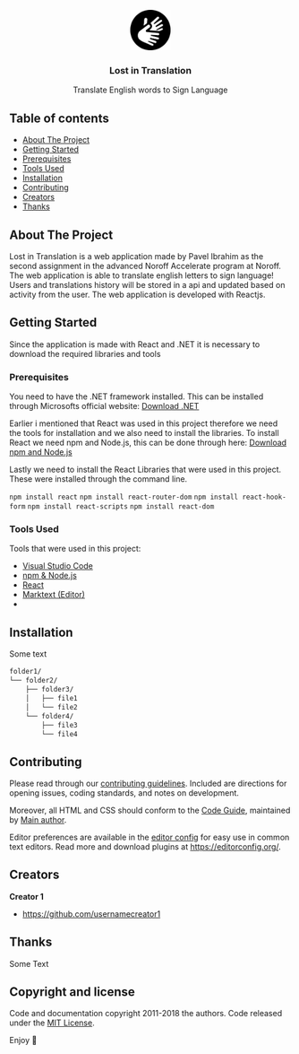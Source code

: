 <p align="center">
  <a href="https://example.com/">
    <img src="SignLanguageLogo.png" alt="Logo" width=72 height=72>
  </a>

  <h3 align="center">Lost in Translation</h3>

  <p align="center">
    Translate English words to Sign Language
  </p>
</p>


## Table of contents

- [About The Project](#about-the-project)
- [Getting Started](#getting-started)
- [Prerequisites](#prerequisites)
- [Tools Used](#tools-used)
- [Installation](#installation)
- [Contributing](#contributing)
- [Creators](#creators)
- [Thanks](#thanks)

## About The Project

Lost in Translation is a web application made by Pavel Ibrahim as the second assignment in the advanced Noroff Accelerate program at Noroff. The web application is able to translate english letters to sign language! Users and translations history will be stored in a api and updated based on activity from the user. The web application is developed with Reactjs. 

## Getting Started

Since the application is made with React and .NET it is necessary to download the required libraries and tools

### Prerequisites

You need to have the .NET framework installed. This can be installed through Microsofts official website: [Download .NET](https://dotnet.microsoft.com/en-us/)

Earlier i mentioned that React was used in this project therefore we need the tools for installation and we also need to install the libraries. 
To install React we need npm and Node.js, this can be done through here: [Download npm and Node.js](https://docs.npmjs.com/downloading-and-installing-node-js-and-npm)

Lastly we need to install the React Libraries that were used in this project. These were installed through the command line.

`npm install react`
`npm install react-router-dom`
`npm install react-hook-form`
`npm install react-scripts`
`npm install react-dom`

### Tools Used

Tools that were used in this project:

- [Visual Studio Code](https://code.visualstudio.com/)
- [npm & Node.js](https://docs.npmjs.com/downloading-and-installing-node-js-and-npm)
- [React](#prerequisites)
- [Marktext (Editor)](https://github.com/marktext/marktext)
- 


## Installation

Some text

```text
folder1/
└── folder2/
    ├── folder3/
    │   ├── file1
    │   └── file2
    └── folder4/
        ├── file3
        └── file4
```

## Contributing

Please read through our [contributing guidelines](https://reponame/blob/master/CONTRIBUTING.md). Included are directions for opening issues, coding standards, and notes on development.

Moreover, all HTML and CSS should conform to the [Code Guide](https://github.com/mdo/code-guide), maintained by [Main author](https://github.com/usernamemainauthor).

Editor preferences are available in the [editor config](https://reponame/blob/master/.editorconfig) for easy use in common text editors. Read more and download plugins at <https://editorconfig.org/>.

## Creators

**Creator 1**

- <https://github.com/usernamecreator1>

## Thanks

Some Text

## Copyright and license

Code and documentation copyright 2011-2018 the authors. Code released under the [MIT License](https://reponame/blob/master/LICENSE).

Enjoy :metal:
